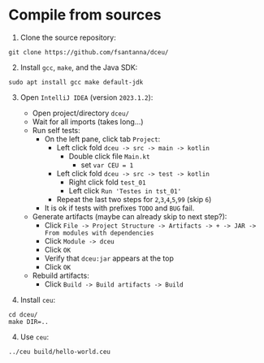 # Compile from sources

1. Clone the source repository:

```
git clone https://github.com/fsantanna/dceu/
```

2. Install `gcc`, `make`, and the Java SDK:

```
sudo apt install gcc make default-jdk
```

3. Open `IntelliJ IDEA` (version `2023.1.2`):
    - Open project/directory `dceu/`
    - Wait for all imports (takes long...)
    - Run self tests:
        - On the left pane, click tab `Project`:
            - Left click fold `dceu -> src -> main -> kotlin`
                - Double click file `Main.kt`
                    - set `var CEU = 1`
            - Left click fold `dceu -> src -> test -> kotlin`
                - Right click fold `test_01`
                - Left click `Run 'Testes in tst_01'`
            - Repeat the last two steps for `2`,`3`,`4`,`5`,`99` (skip `6`)
        - It is ok if tests with prefixes `TODO` and `BUG` fail.
    - Generate artifacts (maybe can already skip to next step?):
        - Click `File -> Project Structure -> Artifacts -> + -> JAR -> From modules with dependencies`
        - Click `Module -> dceu`
        - Click `OK`
        - Verify that `dceu:jar` appears at the top
        - Click `OK`
    - Rebuild artifacts:
        - Click `Build -> Build artifacts -> Build`

3. Install `ceu`:

```
cd dceu/
make DIR=..
```

4. Use `ceu`:

```
../ceu build/hello-world.ceu
```
